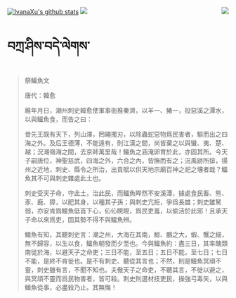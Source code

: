 [![IvanaXu's github stats](https://github-readme-stats.vercel.app/api?username=IvanaXu&show_icons=true&theme=vue-dark)](https://github.com/anuraghazra/github-readme-stats)
<img align="right" src="https://github-readme-stats.vercel.app/api/top-langs/?username=IvanaXu&langs_count=7&theme=graywhite" />
<img src="https://github-readme-stats.vercel.app/api/wakatime?username=IvanaXu&layout=compact&langs_count=6&theme=vue-dark&&custom_title=Programming Times(Jul 29 2021-)" />
# བཀྲ་ཤིས་བདེ་ལེགས་
> 祭鱷魚文
> 
> 唐代：韓愈 
> 
> 維年月日，潮州刺史韓愈使軍事衙推秦濟，以羊一、豬一，投惡溪之潭水，以與鱷魚食，而告之曰：
> 
> 昔先王既有天下，列山澤，罔繩擉刃，以除蟲蛇惡物爲民害者，驅而出之四海之外。及后王德薄，不能遠有，則江漢之間，尚皆棄之以與蠻、夷、楚、越；況潮嶺海之間，去京師萬里哉！鱷魚之涵淹卵育於此，亦固其所。今天子嗣唐位，神聖慈武，四海之外，六合之內，皆撫而有之；況禹跡所揜，揚州之近地，刺史、縣令之所治，出貢賦以供天地宗廟百神之祀之壤者哉？鱷魚其不可與刺史雜處此土也。
> 
> 刺史受天子命，守此土，治此民，而鱷魚睅然不安溪潭，據處食民畜、熊、豕、鹿、獐，以肥其身，以種其子孫；與刺史亢拒，爭爲長雄；刺史雖駑弱，亦安肯爲鱷魚低首下心，伈伈睍睍，爲民吏羞，以偷活於此邪！且承天子命以來爲吏，固其勢不得不與鱷魚辨。
> 
> 鱷魚有知，其聽刺史言：潮之州，大海在其南，鯨、鵬之大，蝦、蟹之細，無不歸容，以生以食，鱷魚朝發而夕至也。今與鱷魚約：盡三日，其率醜類南徙於海，以避天子之命吏；三日不能，至五日；五日不能，至七日；七日不能，是終不肯徙也。是不有刺史、聽從其言也；不然，則是鱷魚冥頑不靈，刺史雖有言，不聞不知也。夫傲天子之命吏，不聽其言，不徙以避之，與冥頑不靈而爲民物害者，皆可殺。刺史則選材技吏民，操強弓毒矢，以與鱷魚從事，必盡殺乃止。其無悔！
>